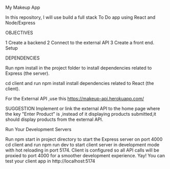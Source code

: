 My Makeup App

In this repository, I will use build a full stack To Do app using React and Node/Express

OBJECTIVES

1 Create a backend
2 Connect to the external API 
3 Create a front end.
Setup

DEPENDENCIES

Run npm install in the project folder to install dependencies related to Express (the server).

cd client and run npm install install dependencies related to React (the client).

For the External API ,use this https://makeup-api.herokuapp.com/

SUGGESTION
Implement or link the external API to the home page where the key "Enter Product" is ,instead of it displaying 
products submitted,it should display products from the external API.

Run Your Development Servers

Run npm start in project directory to start the Express server on port 4000
cd client and run npm run dev to start client server in development mode with hot reloading in port 5174.
Client is configured so all API calls will be proxied to port 4000 for a smoother development experience. Yay!
You can test your client app in http://localhost:5174
